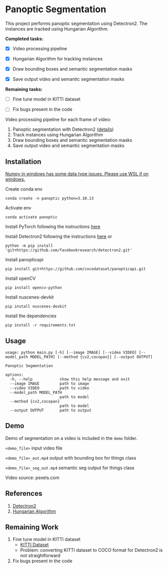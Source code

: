 # Panoptic Segmentation

This project performs panoptic segmentation using Detectron2. The instances are tracked using Hungarian Algorithm. 

**Completed tasks:**
- [x] Video processing pipeline
- [x] Hungarian Algorithm for tracking instances
- [x] Draw bounding boxes and semantic segmentation masks
- [x] Save output video and semantic segmentation masks


**Remaining tasks:**
- [ ] Fine tune model in KITTI dataset
- [ ] Fix bugs present in the code


Video processing pipeline for each frame of video:
1. Panoptic segmentation with Detectron2 ([details](docs/model.md)) 
2. Track instances using Hungarian Algorithm
3. Draw bounding boxes and semantic segmentation masks
4. Save output video and semantic segmentation masks

## Installation

[Numpy in windows has some data type issues. Please use WSL if on windows.](https://github.com/numpy/numpy/issues/17640)



Create conda env
```commandline
conda create -n panoptic python=3.10.13
```
Activate env
```commandline
conda activate panoptic
```
Install PyTorch following the instructions [here](https://pytorch.org/get-started/locally/)

Install Detectron2 following the instructions [here](https://detectron2.readthedocs.io/en/latest/tutorials/install.html)
or
```commandline
python -m pip install 'git+https://github.com/facebookresearch/detectron2.git'
```

Install panopticapi
```commandline
pip install git+https://github.com/cocodataset/panopticapi.git
```

Install openCV
```commandline
pip install opencv-python
```

Install nuscenes-devkit
```commandline
pip install nuscenes-devkit
```   

Install the dependencies
```commandline
pip install -r requirements.txt
```

## Usage

```
usage: python main.py [-h] [--image IMAGE] [--video VIDEO] [--model_path MODEL_PATH] [--method {cv2,cocopan}] [--output OUTPUT]

Panoptic Segmentation

options:
  -h, --help            show this help message and exit
  --image IMAGE         path to image
  --video VIDEO         path to video
  --model_path MODEL_PATH
                        path to model
  --method {cv2,cocopan}
                        path to model
  --output OUTPUT       path to output

```

## Demo
Demo of segmentation on a video is included in the `demo` folder. 

`<demo_file>` input video file 

`<demo_file>_out.mp4` output with bounding box for things class

`<demo_file>_seg_out.mp4` semantic seg output for things class

Video source: pexels.com


## References
1. [Detectron2](https://detectron2.readthedocs.io/en/latest/index.html)
2. [Hungarian Algorithm](https://en.wikipedia.org/wiki/Hungarian_algorithm)

## Remaining Work
1. Fine tune model in KITTI dataset
    - [KITTI Dataset](http://www.cvlibs.net/datasets/kitti/eval_semseg.php?benchmark=semantics2015)
    - Problem: converting KITTI dataset to COCO format for Detectron2 is not straightforward
2. Fix bugs present in the code